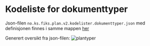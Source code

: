 # Kodeliste for dokumenttyper

Json-filen `no.ks.fiks.plan.v2.kodelister.dokumenttyper.json` med definisjonen finnes i samme mappen [her](no.ks.fiks.plan.v2.kodelister.dokumenttyper.json)

Generert oversikt fra json-filen:
![plantyper](no.ks.fiks.plan.v2.kodelister.dokumenttyper.png)